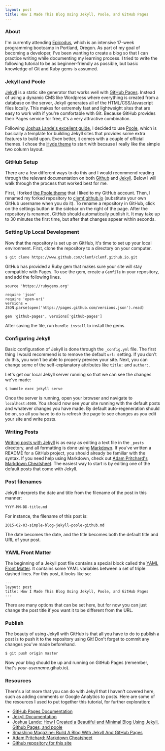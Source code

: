 ```yaml
---
layout: post
title: How I Made This Blog Using Jekyll, Poole, and GitHub Pages
---
```


### About

I'm currently attending [Epicodus](http://www.epicodus.com/), which is an intensive 17-week programming bootcamp in Portland, Oregon. As part of my goal of becoming a developer, I've been wanting to create a blog so that I can practice writing while documenting my learning process. I tried to write the following tutorial to be as beginner-friendly as possible, but basic knowledge of Git and Ruby gems is assumed.

### Jekyll and Poole

[Jekyll](http://http://jekyllrb.com/) is a static site generator that works well with [GitHub Pages](http://pages.github.com). Instead of using a dynamic CMS like Wordpress where everything is created from a database on the server, Jekyll generates all of the HTML/CSS/Javascript files locally. This makes for extremely fast and lightweight sites that are easy to work with if you're comfortable with Git. Because GitHub provides their Pages service for free, it's a very attractive combination.

Following [Joshua Lande's excellent guide](http://joshualande.com/jekyll-github-pages-poole/), I decided to use [Poole](https://getpoole.com/), which is basically a template for building Jekyll sites that provides some extra features to build upon. Even better, it comes with a couple of official themes. I chose the [Hyde theme](http://hyde.getpoole.com/) to start with because I really like the simple two column layout.

### GitHub Setup

There are a few different ways to do this and I would recommend reading through the relevant documentation on both [Github](https://help.github.com/articles/using-jekyll-with-pages/) and [Jekyll](http://jekyllrb.com/docs/github-pages/). Below I will walk through the process that worked best for me.

First, I forked [the Poole theme](https://github.com/poole/hyde) that I liked to my GitHub account. Then, I renamed my forked repository to [clemf.github.io](http://www.github.com/clemf/clemf.github.io) (substitute your own GitHub username when you do it). To rename a repository in GitHub, click on the settings button in the sidebar on the right of the page. After the repository is renamed, GitHub should automatically publish it. It may take up to 30 minutes the first time, but after that changes appear within seconds.

### Setting Up Local Development

Now that the repository is set up on GitHub, it's time to set up your local environment. First, clone the repository to a directory on your computer.

```
$ git clone https://www.github.com/clemf/clemf.github.io.git
```

GitHub has provided a Ruby gem that makes sure your site will stay compatible with Pages. To use the gem, create a `Gemfile` in your repository, and add the following lines.

```
source 'https://rubygems.org'

require 'json'
require 'open-uri'
versions = JSON.parse(open('https://pages.github.com/versions.json').read)

gem 'github-pages', versions['github-pages']
```
After saving the file, run `bundle install` to install the gems.

### Configuring Jekyll

Basic configuration of Jekyll is done through the `_config.yml` file. The first thing I would recommend is to remove the default `url:` setting. If you don't do this, you won't be able to properly preview your site. Next, you can change some of the self-explanatory attributes like `title:` and `author:`.

Let's get our local Jekyll server running so that we can see the changes we've made:

```
$ bundle exec jekyll serve
```

Once the server is running, open your browser and navigate to `localhost:4000`. You should now see your site running with the default posts and whatever changes you have made. By default auto-regeneration should be on, so all you have to do is refresh the page to see changes as you edit your site and write posts.

### Writing Posts

[Writing posts with Jekyll](http://jekyllrb.com/docs/posts/) is as easy as editing a text file in the `_posts` directory, and all formatting is done using [Markdown](http://en.wikipedia.org/wiki/Markdown). If you've written a README for a GitHub project, you should already be familiar with the syntax. If you need help using Markdown, check out [Adam Pritchard's Markdown Cheatsheet](https://github.com/adam-p/markdown-here/wiki/Markdown-Cheatsheet). The easiest way to start is by editing one of the default posts that come with Jekyll.

### Post filenames

Jekyll interprets the date and title from the filename of the post in this manner:

```
YYYY-MM-DD-title.md
```

For instance, the filename of this post is:

```
2015-02-03-simple-blog-jekyll-poole-github.md
```

The date becomes the date, and the title becomes both the default title and URL of your post.

### YAML Front Matter

The beginning of a Jekyll post file contains a special block called the [YAML Front Matter](http://jekyllrb.com/docs/frontmatter/). It contains some YAML variables between a set of triple dashed lines. For this post, it looks like so:

```
---
layout: post
title: How I Made This Blog Using Jekyll, Poole, and GitHub Pages
---
```

There are many options that can be set here, but for now you can just change the post title if you want it to be different from the URL.

### Publish

The beauty of using Jekyll with GitHub is that all you have to do to publish a post is to push it to the repository using Git! Don't forget to commit any changes you've made beforehand.

```
$ git push origin master
```

Now your blog should be up and running on GitHub Pages (remember, that's *your-username*.gihub.io).

### Resources

There's a lot more that you can do with Jekyll that I haven't covered here, such as adding comments or Google Analytics to posts. Here are some of the resources I used to put together this tutorial, for further exploration:

* [GitHub Pages Documentation](https://help.github.com/categories/github-pages-basics/)
* [Jekyll Documentation](http://jekyllrb.com/docs/home/)
* [Joshua Lande: How I Created a Beautiful and Minimal Blog Using Jekyll, Github Pages, and poole](http://joshualande.com/jekyll-github-pages-poole/)
* [Smashing Magazine: Build A Blog With Jekyll And GitHub Pages](http://www.smashingmagazine.com/2014/08/01/build-blog-jekyll-github-pages/)
* [Adam Pritchard: Markdown Cheatsheet](https://github.com/adam-p/markdown-here/wiki/Markdown-Cheatsheet)
* [Github repository for this site](https://www.github.com/clemf/clemf.github.io)
